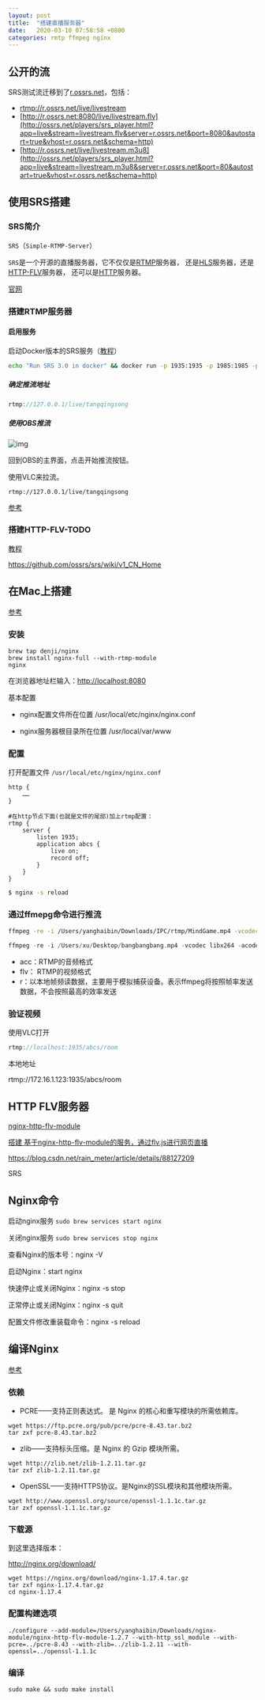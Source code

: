 ```yaml
---
layout: post
title:  "搭建直播服务器"
date:   2020-03-10 07:58:58 +0800
categories: rmtp ffmpeg nginx
---
```




## 公开的流



SRS测试流迁移到了[r.ossrs.net](http://r.ossrs.net/)，包括：

- [rtmp://r.ossrs.net/live/livestream](http://ossrs.net/players/srs_player.html?app=live&stream=livestream&server=r.ossrs.net&port=1935&autostart=true&vhost=r.ossrs.net)
- [http://r.ossrs.net:8080/live/livestream.flv](http://ossrs.net/players/srs_player.html?app=live&stream=livestream.flv&server=r.ossrs.net&port=8080&autostart=true&vhost=r.ossrs.net&schema=http)
- [http://r.ossrs.net/live/livestream.m3u8](http://ossrs.net/players/srs_player.html?app=live&stream=livestream.m3u8&server=r.ossrs.net&port=80&autostart=true&vhost=r.ossrs.net&schema=http)





## 使用SRS搭建





### SRS简介

`SRS`（`Simple-RTMP-Server`）

`SRS`是一个开源的直播服务器，它不仅仅是[RTMP](http://blog.fpliu.com/it/network/protocol/RTMP)服务器， 还是[HLS](http://blog.fpliu.com/it/network/protocol/HLS)服务器，还是[HTTP-FLV](http://blog.fpliu.com/it/network/protocol/HTTP-FLV)服务器， 还可以是[HTTP](http://blog.fpliu.com/it/network/protocol/HTTP)服务器。

[官网](https://ossrs.net/srs.release/releases/)



### 搭建RTMP服务器



#### 启用服务

启动Docker版本的SRS服务（[教程](https://github.com/ossrs/srs-docker#usage)）

```bash
echo "Run SRS 3.0 in docker" && docker run -p 1935:1935 -p 1985:1985 -p 8080:8080 -v /Users/yanghaibin/Downloads/IPC/srs/log/yours.log:/usr/local/srs/objs/srs.log ossrs/srs:3
```



##### 确定推流地址

```java
rtmp://127.0.0.1/live/tangqingsong
```



##### 使用OBS推流

![img](https://user-gold-cdn.xitu.io/2019/12/13/16eff205ad5092e2?imageslim)



回到OBS的主界面，点击开始推流按钮。



使用VLC来拉流。

```
rtmp://127.0.0.1/live/tangqingsong
```



[参考](https://juejin.im/post/5df37c136fb9a0164a10c571#heading-8)



### 搭建HTTP-FLV-TODO



[教程](https://github.com/ossrs/srs/wiki/v2_CN_DeliveryHttpStream#about-http-flv)

https://github.com/ossrs/srs/wiki/v1_CN_Home







## 在Mac上搭建



[参考](https://www.jianshu.com/p/cf74a34af15d)



### 安装

```
brew tap denji/nginx 
brew install nginx-full --with-rtmp-module 
nginx
```



在浏览器地址栏输入：[http://localhost:8080](http://localhost:8080/)



基本配置

- nginx配置文件所在位置 /usr/local/etc/nginx/nginx.conf

- nginx服务器根目录所在位置 /usr/local/var/www



### 配置

打开配置文件 `/usr/local/etc/nginx/nginx.conf`



```
http {
    ……
}

#在http节点下面(也就是文件的尾部)加上rtmp配置：
rtmp {
    server {
        listen 1935;
        application abcs {
            live on;
            record off;
        }
    }
}
```



```bash
$ nginx -s reload
```



### 通过ffmepg命令进行推流

```bash
ffmpeg -re -i /Users/yanghaibin/Downloads/IPC/rtmp/MindGame.mp4 -vcodec copy -f flv rtmp://localhost:1935/abcs/room
```



```cpp
ffmpeg -re -i /Users/xu/Desktop/bangbangbang.mp4 -vcodec libx264 -acodec aac -f flv rtmp://localhost:1935/rtmplive/home
```

- acc：RTMP的音频格式
- flv： RTMP的视频格式
- r：以本地帧频读数据，主要用于模拟捕获设备。表示ffmpeg将按照帧率发送数据，不会按照最高的效率发送



### 验证视频

使用VLC打开

```c++
rtmp://localhost:1935/abcs/room
```



本地地址

rtmp://172.16.1.123:1935/abcs/room



## HTTP FLV服务器



[nginx-http-flv-module](https://github.com/winshining/nginx-http-flv-module)



[搭建 基于nginx-http-flv-module的服务，通过flv.js进行网页直播](https://blog.csdn.net/rain_meter/article/details/88127209)



https://blog.csdn.net/rain_meter/article/details/88127209



SRS



## Nginx命令



启动nginx服务
`sudo brew services start nginx`

关闭nginx服务
`sudo brew services stop nginx`





查看Nginx的版本号：nginx -V

启动Nginx：start nginx

快速停止或关闭Nginx：nginx -s stop

正常停止或关闭Nginx：nginx -s quit

配置文件修改重装载命令：nginx -s reload





## 编译Nginx



[参考](https://aijishu.com/a/1060000000021573)



### 依赖

- PCRE——支持正则表达式。 是 Nginx 的核心和重写模块的所需依赖库。

```
wget https://ftp.pcre.org/pub/pcre/pcre-8.43.tar.bz2
tar zxf pcre-8.43.tar.bz2
```

- zlib——支持标头压缩。是 Nginx 的 Gzip 模块所需。

```
wget http://zlib.net/zlib-1.2.11.tar.gz
tar zxf zlib-1.2.11.tar.gz
```

- OpenSSL——支持HTTPS协议。是Nginx的SSL模块和其他模块所需。

```
wget http://www.openssl.org/source/openssl-1.1.1c.tar.gz
tar zxf openssl-1.1.1c.tar.gz
```



### 下载源



到这里选择版本：

http://nginx.org/download/

```
wget https://nginx.org/download/nginx-1.17.4.tar.gz
tar zxf nginx-1.17.4.tar.gz 
cd nginx-1.17.4
```



### 配置构建选项



```
./configure --add-module=/Users/yanghaibin/Downloads/nginx-module/nginx-http-flv-module-1.2.7 --with-http_ssl_module --with-pcre=../pcre-8.43 --with-zlib=../zlib-1.2.11 --with-openssl=../openssl-1.1.1c
```



### 编译



```
sudo make && sudo make install
```

